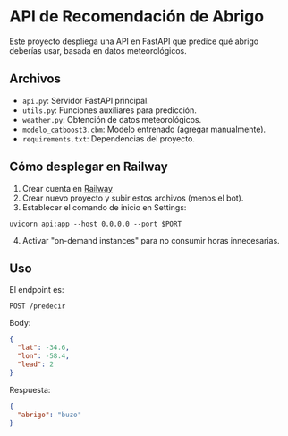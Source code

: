 # API de Recomendación de Abrigo

Este proyecto despliega una API en FastAPI que predice qué abrigo deberías usar, basada en datos meteorológicos.

## Archivos

- `api.py`: Servidor FastAPI principal.
- `utils.py`: Funciones auxiliares para predicción.
- `weather.py`: Obtención de datos meteorológicos.
- `modelo_catboost3.cbm`: Modelo entrenado (agregar manualmente).
- `requirements.txt`: Dependencias del proyecto.

## Cómo desplegar en Railway

1. Crear cuenta en [Railway](https://railway.app)
2. Crear nuevo proyecto y subir estos archivos (menos el bot).
3. Establecer el comando de inicio en Settings:

```
uvicorn api:app --host 0.0.0.0 --port $PORT
```

4. Activar "on-demand instances" para no consumir horas innecesarias.

## Uso

El endpoint es:

```
POST /predecir
```

Body:
```json
{
  "lat": -34.6,
  "lon": -58.4,
  "lead": 2
}
```

Respuesta:
```json
{
  "abrigo": "buzo"
}
```

